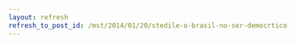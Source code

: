 ```yaml
---
layout: refresh
refresh_to_post_id: /mst/2014/01/20/stedile-o-brasil-no-ser-democrtico-se-no-democratizar-a-terra
---
```

